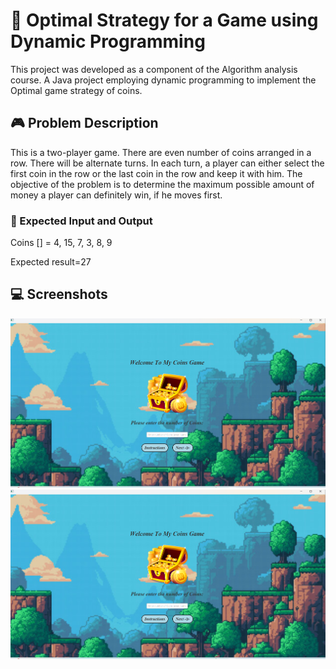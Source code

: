 # 🧠 Optimal Strategy for a Game using Dynamic Programming
This project was developed as a component of the Algorithm analysis course. A Java project employing dynamic programming to implement the Optimal game strategy of coins.            

## 🎮 Problem Description
This is a two-player game. There are even number of coins arranged in a row. There will be 
alternate turns. In each turn, a player can either select the first coin in the row or the last coin in 
the row and keep it with him. The objective of the problem is to determine the maximum 
possible amount of money a player can definitely win, if he moves first.  

### 🧩 Expected Input and Output
Coins [] = 4, 15, 7, 3, 8, 9 

Expected result=27 

## 💻 Screenshots

![Instructions Page](./image.png)
![Home Page](./image.png)

